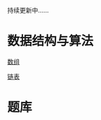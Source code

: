 持续更新中......

# 数据结构与算法

[数组](https://blog.csdn.net/yhl_jxy/article/details/51760123)

[链表](https://jpeony.blog.csdn.net/article/details/83856317)

# 题库

